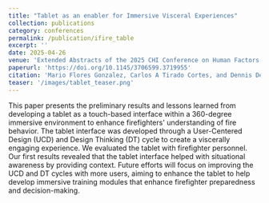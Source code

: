 ```yaml
---
title: "Tablet as an enabler for Immersive Visceral Experiences"
collection: publications
category: conferences
permalink: /publication/ifire_table
excerpt: ''
date: 2025-04-26
venue: 'Extended Abstracts of the 2025 CHI Conference on Human Factors in Computing Systems'
paperurl: 'https://doi.org/10.1145/3706599.3719955'
citation: 'Mario Flores Gonzalez, Carlos A Tirado Cortes, and Dennis Del Favero. 2025. Tablet as an enabler for Immersive Visceral Experiences. In Proceedings of the Extended Abstracts of the CHI Conference on Human Factors in Computing Systems (CHI EA 25). Association for Computing Machinery, New York, NY, USA, Article 499, 1–9. https://doi.org/10.1145/3706599.3719955'
teaser: '/images/tablet_teaser.png'
---
```


This paper presents the preliminary results and lessons learned from developing a tablet as a touch-based interface within a 360-degree immersive environment to enhance firefighters' understanding of fire behavior. The tablet interface was developed through a User-Centered Design (UCD) and Design Thinking (DT) cycle to create a viscerally engaging experience. We evaluated the tablet with firefighter personnel. Our first results revealed that the tablet interface helped with situational awareness by providing context. Future efforts will focus on improving the UCD and DT cycles with more users, aiming to enhance the tablet to help develop immersive training modules that enhance firefighter preparedness and decision-making.
